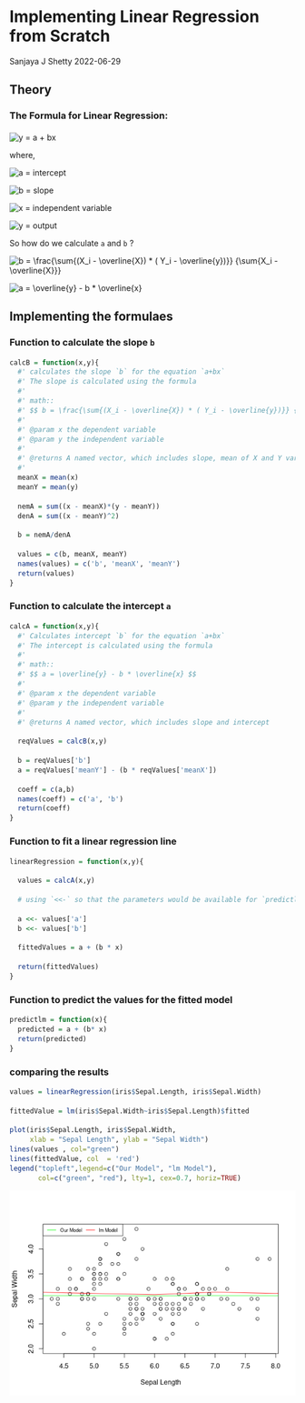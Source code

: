 Implementing Linear Regression from Scratch
================
Sanjaya J Shetty
2022-06-29

## Theory

### The Formula for Linear Regression:

#### 

![ y = a + bx ](https://latex.codecogs.com/png.image?%5Cdpi%7B110%7D&space;%5Cbg_white&space;%20y%20%3D%20a%20%2B%20bx%20 " y = a + bx ")

where,

![a = intercept](https://latex.codecogs.com/png.image?%5Cdpi%7B110%7D&space;%5Cbg_white&space;a%20%3D%20intercept "a = intercept")

![b = slope](https://latex.codecogs.com/png.image?%5Cdpi%7B110%7D&space;%5Cbg_white&space;b%20%3D%20slope "b = slope")

![x = independent variable](https://latex.codecogs.com/png.image?%5Cdpi%7B110%7D&space;%5Cbg_white&space;x%20%3D%20independent%20variable "x = independent variable")

![y = output](https://latex.codecogs.com/png.image?%5Cdpi%7B110%7D&space;%5Cbg_white&space;y%20%3D%20output "y = output")

So how do we calculate `a` and `b` ?

![ b = \\frac{\\sum{(X_i - \\overline{X}) \* ( Y_i - \\overline{y})}} {\\sum{X_i - \\overline{X}}} ](https://latex.codecogs.com/png.image?%5Cdpi%7B110%7D&space;%5Cbg_white&space;%20b%20%3D%20%5Cfrac%7B%5Csum%7B%28X_i%20-%20%5Coverline%7BX%7D%29%20%2A%20%28%20Y_i%20-%20%5Coverline%7By%7D%29%7D%7D%20%7B%5Csum%7BX_i%20-%20%5Coverline%7BX%7D%7D%7D%20 " b = \frac{\sum{(X_i - \overline{X}) * ( Y_i - \overline{y})}} {\sum{X_i - \overline{X}}} ")

![ a = \\overline{y} - b \* \\overline{x} ](https://latex.codecogs.com/png.image?%5Cdpi%7B110%7D&space;%5Cbg_white&space;%20a%20%3D%20%5Coverline%7By%7D%20-%20b%20%2A%20%5Coverline%7Bx%7D%20 " a = \overline{y} - b * \overline{x} ")

## Implementing the formulaes

### Function to calculate the slope `b`

``` r
calcB = function(x,y){ 
  #' calculates the slope `b` for the equation `a+bx`
  #' The slope is calculated using the formula
  #' 
  #' math::
  #' $$ b = \frac{\sum{(X_i - \overline{X}) * ( Y_i - \overline{y})}} {\sum{X_i - \overline{X}}} $$
  #' 
  #' @param x the dependent variable
  #' @param y the independent variable
  #' 
  #' @returns A named vector, which includes slope, mean of X and Y variables
  #' 
  meanX = mean(x)
  meanY = mean(y)

  nemA = sum((x - meanX)*(y - meanY))
  denA = sum((x - meanY)^2)
  
  b = nemA/denA
  
  values = c(b, meanX, meanY)
  names(values) = c('b', 'meanX', 'meanY')
  return(values)
}
```

### Function to calculate the intercept `a`

``` r
calcA = function(x,y){
  #' Calculates intercept `b` for the equation `a+bx`
  #' The intercept is calculated using the formula
  #' 
  #' math::
  #' $$ a = \overline{y} - b * \overline{x} $$
  #' 
  #' @param x the dependent variable
  #' @param y the independent variable
  #' 
  #' @returns A named vector, which includes slope and intercept
  
  reqValues = calcB(x,y)
  
  b = reqValues['b']
  a = reqValues['meanY'] - (b * reqValues['meanX'])
  
  coeff = c(a,b)
  names(coeff) = c('a', 'b')
  return(coeff)
}
```

### Function to fit a linear regression line

``` r
linearRegression = function(x,y){
  
  values = calcA(x,y)
  
  # using `<<-` so that the parameters would be available for `predictlm` Function
  
  a <<- values['a']
  b <<- values['b']
  
  fittedValues = a + (b * x)
  
  return(fittedValues)
}
```

### Function to predict the values for the fitted model

``` r
predictlm = function(x){
  predicted = a + (b* x)
  return(predicted)
}
```

### comparing the results

``` r
values = linearRegression(iris$Sepal.Length, iris$Sepal.Width)

fittedValue = lm(iris$Sepal.Width~iris$Sepal.Length)$fitted

plot(iris$Sepal.Length, iris$Sepal.Width,
     xlab = "Sepal Length", ylab = "Sepal Width")
lines(values , col="green")
lines(fittedValue, col  = 'red')
legend("topleft",legend=c("Our Model", "lm Model"),
       col=c("green", "red"), lty=1, cex=0.7, horiz=TRUE)
```

![](LinearRegression_files/figure-gfm/unnamed-chunk-5-1.png)<!-- -->
